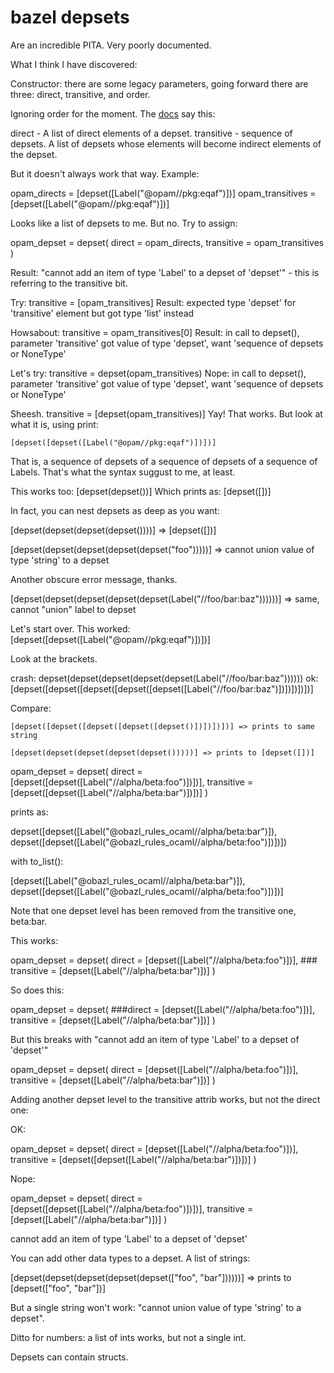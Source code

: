 # bazel depsets

Are an incredible PITA.  Very poorly documented.

What I think I have discovered:

Constructor: there are some legacy parameters, going forward there are three: direct, transitive, and order.

Ignoring order for the moment.  The [docs](https://docs.bazel.build/versions/master/skylark/lib/globals.html#depset) say this:

direct	- A list of direct elements of a depset.
transitive	- sequence of depsets.  A list of depsets whose elements will become indirect elements of the depset.

But it doesn't always work that way.  Example:

opam_directs     = [depset([Label("@opam//pkg:eqaf")])]
opam_transitives = [depset([Label("@opam//pkg:eqaf")])]

Looks like a list of depsets to me. But no. Try to assign:

  opam_depset = depset(
    direct     = opam_directs,
    transitive = opam_transitives
  )

Result: "cannot add an item of type 'Label' to a depset of 'depset'" - this is referring to the transitive bit.

Try:      transitive = [opam_transitives]
Result: expected type 'depset' for 'transitive' element but got type 'list' instead

Howsabout:      transitive = opam_transitives[0]
Result: in call to depset(), parameter 'transitive' got value of type 'depset', want 'sequence of depsets or NoneType'

Let's try:      transitive = depset(opam_transitives)
Nope:  in call to depset(), parameter 'transitive' got value of type 'depset', want 'sequence of depsets or NoneType'

Sheesh.          transitive = [depset(opam_transitives)]
Yay! That works.  But look at what it is, using print:

    [depset([depset([Label("@opam//pkg:eqaf")])])]

That is, a sequence of depsets of a sequence of depsets of a sequence
of Labels. That's what the syntax suggust to me, at least.

This works too:  [depset(depset())]
Which prints as: [depset([])]

In fact, you can nest depsets as deep as you want:

[depset(depset(depset(depset())))]  =>  [depset([])]

 [depset(depset(depset(depset(depset("foo")))))] => cannot union value of type 'string' to a depset

Another obscure error message, thanks.

[depset(depset(depset(depset(depset(Label("//foo/bar:baz"))))))] => same, cannot "union" label to depset

Let's start over. This worked:  [depset([depset([Label("@opam//pkg:eqaf")])])]

Look at the brackets.

crash:  depset(depset(depset(depset(depset(Label("//foo/bar:baz"))))))
ok:     [depset([depset([depset([depset([depset([Label("//foo/bar:baz")])])])])])]

Compare:

    [depset([depset([depset([depset([depset()])])])])] => prints to same string

    [depset(depset(depset(depset(depset()))))] => prints to [depset([])]


  opam_depset = depset(
    direct     = [depset([depset([Label("//alpha/beta:foo")])])],
    transitive = [depset([depset([Label("//alpha/beta:bar")])])]
  )

prints as:

depset([depset([Label("@obazl_rules_ocaml//alpha/beta:bar")]), depset([depset([Label("@obazl_rules_ocaml//alpha/beta:foo")])])])

with to_list():

[depset([Label("@obazl_rules_ocaml//alpha/beta:bar")]), depset([depset([Label("@obazl_rules_ocaml//alpha/beta:foo")])])]

Note that one depset level has been removed from the transitive one, beta:bar.

This works:

  opam_depset = depset(
    direct     = [depset([Label("//alpha/beta:foo")])],
    ### transitive = [depset([Label("//alpha/beta:bar")])]
  )

So does this:

  opam_depset = depset(
    ###direct     = [depset([Label("//alpha/beta:foo")])],
    transitive = [depset([Label("//alpha/beta:bar")])]
  )

But this breaks with "cannot add an item of type 'Label' to a depset of 'depset'"

  opam_depset = depset(
    direct     = [depset([Label("//alpha/beta:foo")])],
    transitive = [depset([Label("//alpha/beta:bar")])]
  )

Adding another depset level to the transitive attrib works, but not the direct one:

OK:

  opam_depset = depset(
    direct     = [depset([Label("//alpha/beta:foo")])],
    transitive = [depset([depset([Label("//alpha/beta:bar")])])]
  )

Nope:

  opam_depset = depset(
    direct     = [depset([depset([Label("//alpha/beta:foo")])])],
    transitive = [depset([Label("//alpha/beta:bar")])]
  )

cannot add an item of type 'Label' to a depset of 'depset'

You can add other data types to a depset.  A list of strings:

[depset(depset(depset(depset(depset(["foo", "bar"])))))] => prints to  [depset(["foo", "bar"])]

But a single string won't work: "cannot union value of type 'string' to a depset".

Ditto for numbers: a list of ints works, but not a single int.

Depsets can contain structs.
